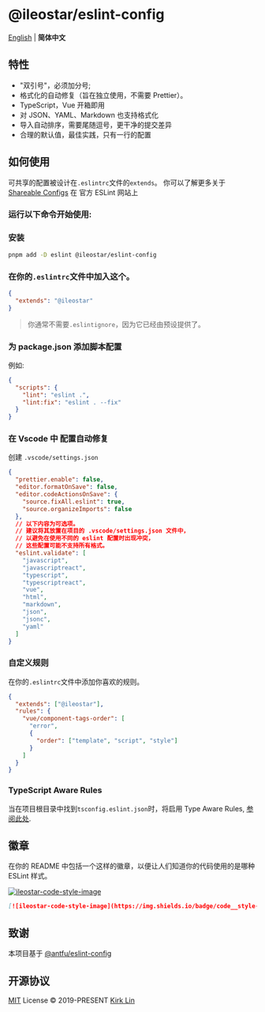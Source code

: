 # @ileostar/eslint-config

<div align='left'>
<a href="README.md">English</a> | <b>简体中文</b>
<br>
</div>

## 特性

- "双引号"，必须加分号;
- 格式化的自动修复（旨在独立使用，不需要 Prettier）。
- TypeScript，Vue 开箱即用
- 对 JSON、YAML、Markdown 也支持格式化
- 导入自动排序，需要尾随逗号，更干净的提交差异
- 合理的默认值，最佳实践，只有一行的配置

## 如何使用

可共享的配置被设计在`.eslintrc`文件的`extends`。
你可以了解更多关于
[Shareable Configs](http://eslint.org/docs/developer-guide/shareable-configs) 在
官方 ESLint 网站上

### 运行以下命令开始使用:

### 安装

```bash
pnpm add -D eslint @ileostar/eslint-config
```

### 在你的`.eslintrc`文件中加入这个。

```json
{
  "extends": "@ileostar"
}
```

> 你通常不需要`.eslintignore`，因为它已经由预设提供了。

### 为 package.json 添加脚本配置

例如:

```json
{
  "scripts": {
    "lint": "eslint .",
    "lint:fix": "eslint . --fix"
  }
}
```

### 在 Vscode 中 配置自动修复

创建 `.vscode/settings.json`

```json
{
  "prettier.enable": false,
  "editor.formatOnSave": false,
  "editor.codeActionsOnSave": {
    "source.fixAll.eslint": true,
    "source.organizeImports": false
  },
  // 以下内容为可选项。
  // 建议将其放置在项目的 .vscode/settings.json 文件中，
  // 以避免在使用不同的 eslint 配置时出现冲突，
  // 这些配置可能不支持所有格式。
  "eslint.validate": [
    "javascript",
    "javascriptreact",
    "typescript",
    "typescriptreact",
    "vue",
    "html",
    "markdown",
    "json",
    "jsonc",
    "yaml"
  ]
}
```

### 自定义规则

在你的`.eslintrc`文件中添加你喜欢的规则。

```json
{
  "extends": ["@ileostar"],
  "rules": {
    "vue/component-tags-order": [
      "error",
      {
        "order": ["template", "script", "style"]
      }
    ]
  }
}
```

### TypeScript Aware Rules

当在项目根目录中找到`tsconfig.eslint.json`时，将启用 Type Aware Rules, [参阅此处](https://github.com/ileostar/eslint-config/blob/master/packages/typescript/index.js#L17).

## 徽章

在你的 README 中包括一个这样的徽章，以便让人们知道你的代码使用的是哪种 ESLint 样式。

[![ileostar-code-style-image](https://img.shields.io/badge/code__style-%40ileostar%2Feslint--config-brightgreen)](https://github.com/ileostar/eslint-config/)

```markdown
[![ileostar-code-style-image](https://img.shields.io/badge/code__style-%40ileostar%2Feslint--config-brightgreen)](https://github.com/ileostar/eslint-config/)
```

[code-style-image]: https://img.shields.io/badge/code__style-%40ileostar%2Feslint--config-brightgreen
[code-style-url]: https://github.com/ileostar/eslint-config/

## 致谢

本项目基于 [@antfu/eslint-config](https://github.com/antfu/eslint-config)

## 开源协议

[MIT](./LICENSE) License &copy; 2019-PRESENT [Kirk Lin](https://github.com/ileostar)

